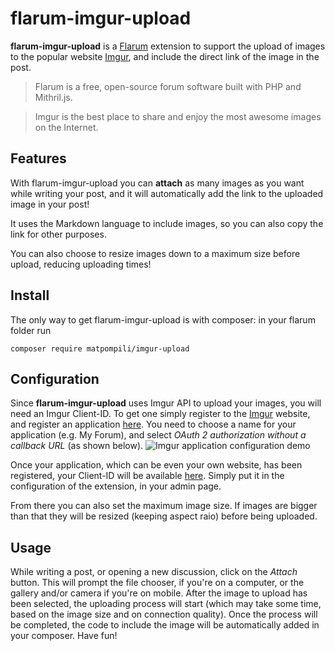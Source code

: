 # flarum-imgur-upload
**flarum-imgur-upload** is a [Flarum](https://github.com/flarum/flarum/) extension to support the upload of images to the popular website [Imgur](https://imgur.com/), and include the direct link of the image in the post.

>Flarum is a free, open-source forum software built with PHP and Mithril.js.

>Imgur is the best place to share and enjoy the most awesome images on the Internet.

## Features
With flarum-imgur-upload you can **attach** as many images as you want while writing your post, and it will automatically add the link to the uploaded image in your post!

It uses the Markdown language to include images, so you can also copy the link for other purposes.

You can also choose to resize images down to a maximum size before upload, reducing uploading times!

## Install
The only way to get flarum-imgur-upload is with composer: in your flarum folder run
  ```
  composer require matpompili/imgur-upload
  ```

## Configuration
Since **flarum-imgur-upload** uses Imgur API to upload your images, you will need an Imgur Client-ID. To get one simply register to the [Imgur](https://imgur.com/) website, and register an application [here](https://api.imgur.com/oauth2/addclient).
You need to choose a name for your application (e.g. My Forum), and select *OAuth 2 authorization without a callback URL* (as shown below).
![Imgur application configuration demo](https://i.imgur.com/WIcoUHW.png)

Once your application, which can be even your own website, has been registered, your Client-ID will be available [here](https://imgur.com/account/settings/apps). Simply put it in the configuration of the extension, in your admin page.

From there you can also set the maximum image size. If images are bigger than that they will be resized (keeping aspect raio) before being uploaded.

## Usage
While writing a post, or opening a new discussion, click on the *Attach* button. This will prompt the file chooser, if you're on a computer, or the gallery and/or camera if you're on mobile. After the image to upload has been selected, the uploading process will start (which may take some time, based on the image size and on connection quality). Once the process will be completed, the code to include the image will be automatically added in your composer. Have fun!
